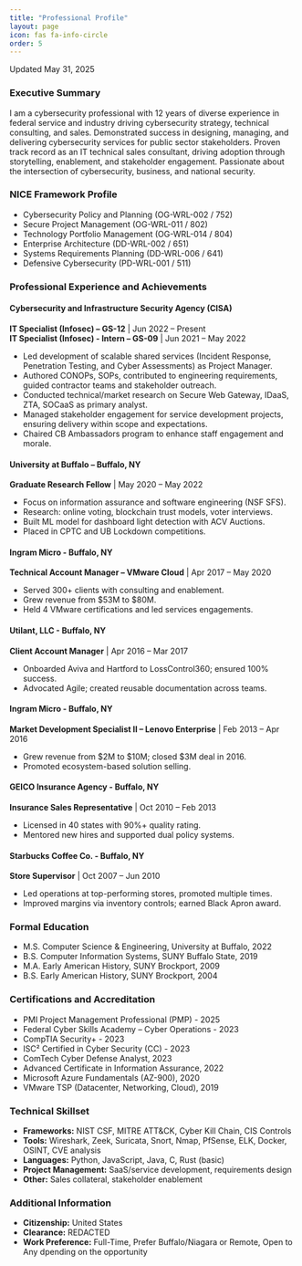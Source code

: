 ```yaml
---
title: "Professional Profile"
layout: page
icon: fas fa-info-circle
order: 5
---
```

<p>Updated May 31, 2025</p>

<h3><b>Executive Summary</b></h3>
<p>I am a cybersecurity professional with 12 years of diverse experience in federal service and industry driving cybersecurity strategy, technical consulting, and sales. Demonstrated success in designing, managing, and delivering cybersecurity services for public sector stakeholders. Proven track record as an IT technical sales consultant, driving adoption through storytelling, enablement, and stakeholder engagement. Passionate about the intersection of cybersecurity, business, and national security.</p>

<h3><b>NICE Framework Profile</b></h3>
<ul>
  <li>Cybersecurity Policy and Planning (OG-WRL-002 / 752)</li>
  <li>Secure Project Management (OG-WRL-011 / 802)</li>
  <li>Technology Portfolio Management (OG-WRL-014 / 804)</li>
  <li>Enterprise Architecture (DD-WRL-002 / 651)</li>
  <li>Systems Requirements Planning (DD-WRL-006 / 641)</li>
  <li>Defensive Cybersecurity (PD-WRL-001 / 511)</li>
</ul>

<h3><b>Professional Experience and Achievements</b></h3>

<h4>Cybersecurity and Infrastructure Security Agency (CISA)</h4>
<p><strong>IT Specialist (Infosec) – GS-12</strong> | Jun 2022 – Present<br>
<strong>IT Specialist (Infosec) - Intern – GS-09</strong> | Jun 2021 – May 2022</p>
<ul>
  <li>Led development of scalable shared services (Incident Response, Penetration Testing, and Cyber Assessments) as Project Manager.</li>
  <li>Authored CONOPs, SOPs, contributed to engineering requirements, guided contractor teams and stakeholder outreach.</li>
  <li>Conducted technical/market research on Secure Web Gateway, IDaaS, ZTA, SOCaaS as primary analyst.</li>
  <li>Managed stakeholder engagement for service development projects, ensuring delivery within scope and expectations.</li>
  <li>Chaired CB Ambassadors program to enhance staff engagement and morale.</li>
</ul>

<h4>University at Buffalo – Buffalo, NY</h4>
<p><strong>Graduate Research Fellow</strong> | May 2020 – May 2022</p>
<ul>
  <li>Focus on information assurance and software engineering (NSF SFS).</li>
  <li>Research: online voting, blockchain trust models, voter interviews.</li>
  <li>Built ML model for dashboard light detection with ACV Auctions.</li>
  <li>Placed in CPTC and UB Lockdown competitions.</li>
</ul>

<h4>Ingram Micro - Buffalo, NY</h4>
<p><strong>Technical Account Manager – VMware Cloud</strong> | Apr 2017 – May 2020</p>
<ul>
  <li>Served 300+ clients with consulting and enablement.</li>
  <li>Grew revenue from $53M to $80M.</li>
  <li>Held 4 VMware certifications and led services engagements.</li>
</ul>

<h4>Utilant, LLC - Buffalo, NY</h4>
<p><strong>Client Account Manager</strong> | Apr 2016 – Mar 2017</p>
<ul>
  <li>Onboarded Aviva and Hartford to LossControl360; ensured 100% success.</li>
  <li>Advocated Agile; created reusable documentation across teams.</li>
</ul>

<h4>Ingram Micro - Buffalo, NY</h4>
<p><strong>Market Development Specialist II – Lenovo Enterprise</strong> | Feb 2013 – Apr 2016</p>
<ul>
  <li>Grew revenue from $2M to $10M; closed $3M deal in 2016.</li>
  <li>Promoted ecosystem-based solution selling.</li>
</ul>

<h4>GEICO Insurance Agency - Buffalo, NY</h4>
<p><strong>Insurance Sales Representative</strong> | Oct 2010 – Feb 2013</p>
<ul>
  <li>Licensed in 40 states with 90%+ quality rating.</li>
  <li>Mentored new hires and supported dual policy systems.</li>
</ul>

<h4>Starbucks Coffee Co. - Buffalo, NY</h4>
<p><strong>Store Supervisor</strong> | Oct 2007 – Jun 2010</p>
<ul>
  <li>Led operations at top-performing stores, promoted multiple times.</li>
  <li>Improved margins via inventory controls; earned Black Apron award.</li>
</ul>

<h3><b>Formal Education</b></h3>
<ul>
  <li>M.S. Computer Science & Engineering, University at Buffalo, 2022</li>
  <li>B.S. Computer Information Systems, SUNY Buffalo State, 2019</li>
  <li>M.A. Early American History, SUNY Brockport, 2009</li>
  <li>B.S. Early American History, SUNY Brockport, 2004</li>
</ul>

<h3><b>Certifications and Accreditation</b></h3>
<ul>
  <li>PMI Project Management Professional (PMP) - 2025</li>
  <li>Federal Cyber Skills Academy – Cyber Operations - 2023</li>
  <li>CompTIA Security+ - 2023</li>
  <li>ISC² Certified in Cyber Security (CC) - 2023</li>
  <li>ComTech Cyber Defense Analyst, 2023</li>
  <li>Advanced Certificate in Information Assurance, 2022</li>
  <li>Microsoft Azure Fundamentals (AZ-900), 2020</li>
  <li>VMware TSP (Datacenter, Networking, Cloud), 2019</li>
</ul>

<h3><b>Technical Skillset</b></h3>
<ul>
  <li><strong>Frameworks:</strong> NIST CSF, MITRE ATT&CK, Cyber Kill Chain, CIS Controls</li>
  <li><strong>Tools:</strong> Wireshark, Zeek, Suricata, Snort, Nmap, PfSense, ELK, Docker, OSINT, CVE analysis</li>
  <li><strong>Languages:</strong> Python, JavaScript, Java, C, Rust (basic)</li>
  <li><strong>Project Management:</strong> SaaS/service development, requirements design</li>
  <li><strong>Other:</strong> Sales collateral, stakeholder enablement</li>
</ul>

<h3><b>Additional Information</b></h3>
<ul>
  <li><strong>Citizenship:</strong> United States</li>
  <li><strong>Clearance:</strong> REDACTED</li>
  <li><strong>Work Preference:</strong> Full-Time, Prefer Buffalo/Niagara or Remote, Open to Any dpending on the opportunity</li>
</ul>
